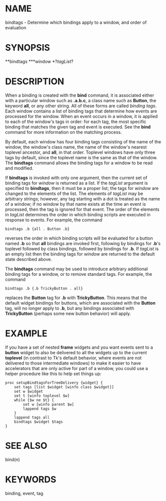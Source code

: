 # NAME

bindtags - Determine which bindings apply to a window, and order of
evaluation

# SYNOPSIS

**bindtags ***window *?*tagList*?

# DESCRIPTION

When a binding is created with the **bind** command, it is associated
either with a particular window such as **.a.b.c**, a class name such as
**Button**, the keyword **all**, or any other string. All of these forms
are called *binding tags*. Each window contains a list of binding tags
that determine how events are processed for the window. When an event
occurs in a window, it is applied to each of the window\'s tags in
order: for each tag, the most specific binding that matches the given
tag and event is executed. See the **bind** command for more information
on the matching process.

By default, each window has four binding tags consisting of the name of
the window, the window\'s class name, the name of the window\'s nearest
toplevel ancestor, and **all**, in that order. Toplevel windows have
only three tags by default, since the toplevel name is the same as that
of the window. The **bindtags** command allows the binding tags for a
window to be read and modified.

If **bindtags** is invoked with only one argument, then the current set
of binding tags for *window* is returned as a list. If the *tagList*
argument is specified to **bindtags**, then it must be a proper list;
the tags for *window* are changed to the elements of the list. The
elements of *tagList* may be arbitrary strings; however, any tag
starting with a dot is treated as the name of a window; if no window by
that name exists at the time an event is processed, then the tag is
ignored for that event. The order of the elements in *tagList*
determines the order in which binding scripts are executed in response
to events. For example, the command

    bindtags .b {all . Button .b}

reverses the order in which binding scripts will be evaluated for a
button named **.b** so that **all** bindings are invoked first,
following by bindings for **.b**\'s toplevel followed by class bindings,
followed by bindings for **.b**. If *tagList* is an empty list then the
binding tags for *window* are returned to the default state described
above.

The **bindtags** command may be used to introduce arbitrary additional
binding tags for a window, or to remove standard tags. For example, the
command

    bindtags .b {.b TrickyButton . all}

replaces the **Button** tag for **.b** with **TrickyButton**. This means
that the default widget bindings for buttons, which are associated with
the **Button** tag, will no longer apply to **.b**, but any bindings
associated with **TrickyButton** (perhaps some new button behavior) will
apply.

# EXAMPLE

If you have a set of nested **frame** widgets and you want events sent
to a **button** widget to also be delivered to all the widgets up to the
current **toplevel** (in contrast to Tk\'s default behavior, where
events are not delivered to those intermediate windows) to make it
easier to have accelerators that are only active for part of a window,
you could use a helper procedure like this to help set things up:

    proc setupBindtagsForTreeDelivery {widget} {
        set tags [list $widget [winfo class $widget]]
        set w $widget
        set t [winfo toplevel $w]
        while {$w ne $t} {
            set w [winfo parent $w]
            lappend tags $w
        }
        lappend tags all
        bindtags $widget $tags
    }

# SEE ALSO

bind(n)

# KEYWORDS

binding, event, tag
